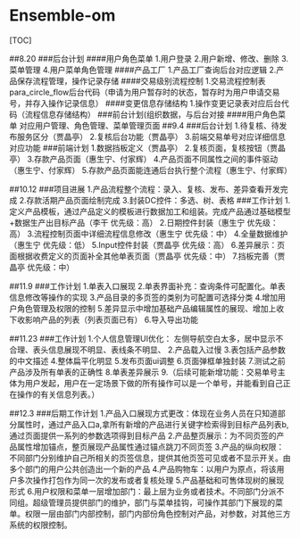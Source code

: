 # Ensemble-om
[TOC]

##8.20 
###后台计划
####用户角色菜单
1.用户登录
2.用户新增、修改、删除
3.菜单管理
4.用户菜单角色管理
####产品工厂
1.产品工厂查询后台对应逻辑
2.产品保存流程管理，操作记录存储
####交易级别流程控制
1.交易流程控制表para_circle_flow后台代码（申请为用户暂存时的状态，暂存时为用户申请交易号，并存入操作记录信息）
####变更信息存储结构
1.操作变更记录表对应后台代码（流程信息存储结构）
###前台计划(组织数据，与后台对接
####用户角色菜单
 对应用户管理、角色管理、菜单管理页面
##9.4
###后台计划
1.待复核、待发布服务区分（贾晶亭）
2.复核后台功能（贾晶亭）
3.前端交易单号对应详细信息对应功能
###前端计划
1.数据挡板定义（贾晶亭）
2.复核页面，复核按钮（贾晶亭）
3.存款产品页面（惠生宁、付家辉）
4.产品页面不同属性之间的事件驱动（惠生宁、付家辉）
5.存款产品页面能连通后台执行整个流程（惠生宁、付家辉）

##10.12
###项目进展
1.产品流程整个流程：录入、复核、发布、差异查看开发完成
2.存款活期产品页面绘制完成
3.封装DC控件：多选、树、表格
###工作计划
1.定义产品模板，通过产品定义的模板进行数据加工和组装。完成产品通过基础模型+数据生产出目标产品（李干 优先级：高）
2.日期控件封装（惠生宁  优先级：高）
3.流程控制页面中详细流程信息修改（惠生宁  优先级：中）
4.全量数据维护（惠生宁  优先级：低）
5.Input控件封装（贾晶亭  优先级：高）
6.差异展示：页面根据收费定义的页面补全其他单表页面（贾晶亭  优先级：中）
7.挡板完善（贾晶亭  优先级：中）

##11.9
###工作计划
1.单表入口展现
2.单表界面补充：查询条件可配置化。单表信息修改等操作的实现
3.产品目录的多页签的类别为可配置可选择分类
4.增加用户角色管理及权限的控制
5.差异显示中增加基础产品编辑属性的展现、增加上收下收影响产品的列表（列表页面已有）
6.导入导出功能

##11.23
###工作计划
1.个人信息管理UI优化：
  左侧导航空白太多，居中显示不合理、表头信息展现不明显、表线条不明显、
2.产品载入过慢
3.表包括产品参数的中文描述
4.整体扁平化明显
5.发布页面ui调整
6.页面弹框单独封装
7.测试之前产品涉及所有单表的正确性
8.单表差异展示
9.（后续可能新增功能：交易单号主体为用户发起，用户在一定场景下做的所有操作可以是一个单号，并能看到自己正在操作的有关信息列表。）

##12.3
###后期工作计划
1.产品入口展现方式更改：体现在业务人员在只知道部分属性时，通过产品入口a,拿所有新增的产品进行关键字检索得到目标产品列表b,通过页面提供一系列的参数选项得到目标产品
2.产品整页展示：为不同页签的产品属性增加锚点，整页展现产品属性通过锚点跳刀不同页签
3.产品的纵向权限：不同部门分别维护自己所相关的页签信息，提供其他页签可见或者不显示开关。由多个部门的用户公共创造出一个新的产品
4.产品购物车：以用户为原点，将该用户多次操作打包作为同一次的发布或者复核处理
5.产品基础和可售体现树的展现形式
6.用户权限和菜单一层增加部门：最上层为业务或者技术。不同部门分派不同组。超级管理员提供部门的维护，部门与菜单挂钩，可操作其部门下展现的菜单。权限一层由部门内部控制，部门内部份角色控制对产品，对参数，对其他三方系统的权限控制。